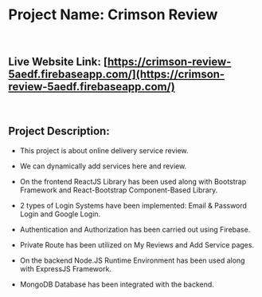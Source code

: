 # Project Name: Crimson Review

<br>

## Live Website Link: [https://crimson-review-5aedf.firebaseapp.com/](https://crimson-review-5aedf.firebaseapp.com/)

<br>

## Project Description:

* This project is about online delivery service review.

* We can dynamically add services here and review.

* On the frontend ReactJS Library has been used along with Bootstrap Framework and React-Bootstrap Component-Based Library.

* 2 types of Login Systems have been implemented: Email & Password Login and Google Login.

* Authentication and Authorization has been carried out using Firebase.

* Private Route has been utilized on My Reviews and Add Service pages.

* On the backend Node.JS Runtime Environment has been used along with ExpressJS Framework.

* MongoDB Database has been integrated with the backend.



